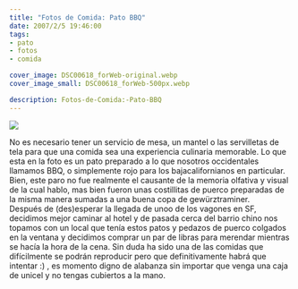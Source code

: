 ```yaml
---
title: "Fotos de Comida: Pato BBQ"
date: 2007/2/5 19:46:00
tags: 
- pato
- fotos
- comida

cover_image: DSC00618_forWeb-original.webp
cover_image_small: DSC00618_forWeb-500px.webp

description: Fotos-de-Comida:-Pato-BBQ
---
```



[![](DSC00618_forWeb)](DSC00618_forWeb-original.webp)  

No es necesario tener un servicio de mesa, un mantel o las servilletas de tela para que una comida sea una experiencia culinaria memorable. Lo que esta en la foto es un pato preparado a lo que nosotros occidentales llamamos BBQ, o simplemente rojo para los bajacalifornianos en particular. Bien, este paro no fue realmente el causante de la memoria olfativa y visual de la cual hablo, mas bien fueron unas costillitas de puerco preparadas de la misma manera sumadas a una buena copa de gewürztraminer.  
Después de (des)esperar la llegada de unoo de los vagones en SF, decidimos mejor caminar al hotel y de pasada cerca del barrio chino nos topamos con un local que tenía estos patos y pedazos de puerco colgados en la ventana y decidimos comprar un par de libras para merendar mientras se hacía la hora de la cena. Sin duda ha sido una de las comidas que difícilmente se podrán reproducir pero que definitivamente habrá que intentar :) , es momento digno de alabanza sin importar que venga una caja de unicel y no tengas cubiertos a la mano.
